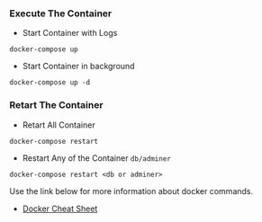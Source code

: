 ### Execute The Container
- Start Container with Logs
```
docker-compose up
```
-  Start Container in background
```
docker-compose up -d
```

### Retart The Container
 - Retart All Container
 ```
 docker-compose restart
 ```
 - Restart Any of the Container `db/adminer`
 ```
 docker-compose restart <db or adminer>
 ```


Use the link below for more information about docker commands.
- [Docker Cheat Sheet](https://dockerlabs.collabnix.com/docker/cheatsheet/)
